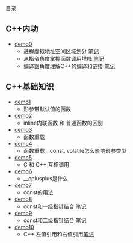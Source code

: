 
目录
## C++内功
- [demo0](demo0)
    - 进程虚拟地址空间区域划分      [笔记](demo0/note1.md)
    - 从指令角度掌握函数调用堆栈    [笔记](demo0/note2.md)
    - 编译器角度理解C++的编译和链接 [笔记](demo0/note3.md)
    
## C++基础知识
- [demo1](demo1)
    - 形参带默认值的函数
- [demo2](demo2)
    - inline内联函数 和 普通函数的区别
- [demo3](demo3)
    - 函数重载
- [demo4](demo4)
    - 函数重载，const, volatile怎么影响形参类型
- [demo5](demo5)
    - C 和 C++ 互相调用
- [demo6](demo6)
    - __cplusplus是什么
- [demo7](demo7)
    - const的用法
- [demo8](demo8)
    - const和一级指针结合   [笔记](demo8/readme.md)
- [demo9](demo9)
    - const和二级指针结合   [笔记](demo9/readme.md)
- [demo10](demo10)
    - C++ 左值引用和右值引用[笔记](demo10/readme.md)